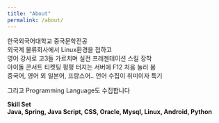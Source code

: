 ```yaml
---
title: "About"
permalink: /about/
---
```

한국외국어대학교 중국문학전공<br/>
외국계 물류회사에서 Linux환경을 접하고<br/>
영어 강사로 고3들 가르치며 실전 프레젠테이션 스킬 장착<br/>
아이돌 콘서트 티켓팅 펑펑 터지는 서버에  F12 처음 눌러 봄<br/>
중국어, 영어 외 일본어, 프랑스어.. 언어 수집이 취미이자 특기<br/>

그리고 Programming Language도 수집합니다

**Skill Set**<br/>
**Java, Spring, Java Script, CSS, Oracle, Mysql, Linux, Android, Python**